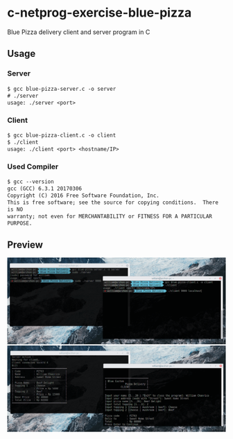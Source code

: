 # c-netprog-exercise-blue-pizza
Blue Pizza delivery client and server program in C

## Usage
### Server
```
$ gcc blue-pizza-server.c -o server
# ./server
usage: ./server <port>
```
### Client
```
$ gcc blue-pizza-client.c -o client
$ ./client
usage: ./client <port> <hostname/IP>
```
### Used Compiler
```
$ gcc --version
gcc (GCC) 6.3.1 20170306
Copyright (C) 2016 Free Software Foundation, Inc.
This is free software; see the source for copying conditions.  There is NO
warranty; not even for MERCHANTABILITY or FITNESS FOR A PARTICULAR PURPOSE.
```

## Preview
![screenshot01](Screenshot01.png?raw=true "Screenshot01")
![screenshot02](Screenshot02.png?raw=true "Screenshot02")
